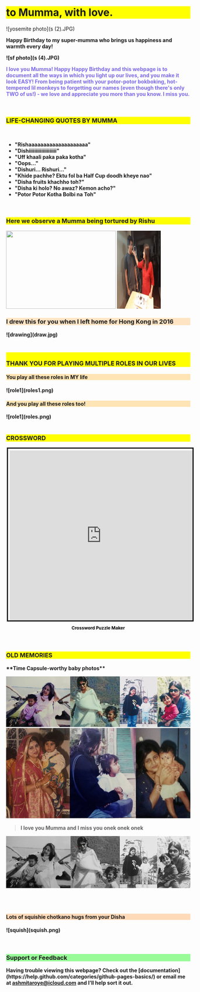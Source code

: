 
<h1 style="background-color: YELLOW"> to Mumma, with love. </h1>

![yosemite photo](s (2).JPG)
<br>

<b> Happy Birthday to my super-mumma who brings us happiness and warmth every day! </span>
<br>

![sf photo](s (4).JPG)

<span style="color: MEDIUMSLATEBLUE;"> <b> I love you Mumma! Happy Happy Birthday and this webpage is to document all the ways in which you light up our lives, and you make it look EASY! From being patient with your potor-potor bokboking, hot-tempered lil monkeys to forgetting our names (even though there's only TWO of us!) - we love and appreciate you more than you know. I miss you. </b> </span>
<br>

<br>
<h3 style="background-color:YELLOW"> LIFE-CHANGING QUOTES BY MUMMA </h3> 
<br> 

>
- "Rishaaaaaaaaaaaaaaaaaaaa"
- "Dishiiiiiiiiiiiiiiiiiiii"
- "Uff khaali paka paka kotha"
- "Oops..."
- "Dishuri... Rishuri..."
- "Khide pachhe? Ektu fol ba Half Cup doodh kheye nao"
- "Disha fruits khachho toh?"
- "Disha ki holo? No awaz? Kemon acho?"
- "Potor Potor Kotha Bolbi na Toh"

<br>
<h3 style="background-color:YELLOW"> Here we observe a Mumma being tortured by Rishu </h3> 
<img src="g (1).gif" width="300" height="213" /> <img src="g (2).gif" width="120" height="213" />
<br>

<h3 style="background-color:BISQUE"> I drew this for you when I left home for Hong Kong in 2016 </h3> 
![drawing](draw.jpg)
<br>
<br>

<h3 style="background-color:YELLOW"> <br> THANK YOU FOR PLAYING MULTIPLE ROLES IN OUR LIVES </h3> 
<h4 style="background-color:MOCCASIN"> You play all these roles in MY life </h4>
![role1](roles1.png)

<h4 style="background-color:MOCCASIN"> And you play all these roles too! </h4>
![role1](roles.png)

<br>
<br>

<h3 style="background-color:YELLOW"> CROSSWORD  </h3> 
<div style="margin:auto; display:flex; flex-direction:column; height:500px; max-width:500px">
    <iframe border="0" src="https://crosswordlabs.com/embed/for-mumma" style="flex:1; width:100%; padding:5px 0px 0 5px; border:3px solid black; "></iframe>
    <a target="_blank" style="align-self:center; font-size:12px; color:black; padding-top:10px; text-decoration:none;text-align:center" href="https://crosswordlabs.com">Crossword Puzzle Maker</a>
</div>

<br>
<br>

<h3 style="background-color:YELLOW"> OLD MEMORIES  </h3> 
**Time Capsule-worthy baby photos**

![old](old.png)
![old3](old3.png)


> I love you Mumma and I miss you onek onek onek


![old2](old2.png)
<br>
<br>


<br>
<h4 style="background-color:PEACHPUFF"> Lots of squishie chotkano hugs from your Disha </h4> 
![squish](squish.png)
<br>

<br>
<br>

<h3 style="background-color:PALEGREEN"> Support or Feedback </h3> 
Having trouble viewing this webpage? 
Check out the [documentation](https://help.github.com/categories/github-pages-basics/) or email me at
<a href="mailto:ashmitaroye@icloud.com">ashmitaroye@icloud.com</a> and I’ll help sort it out.
